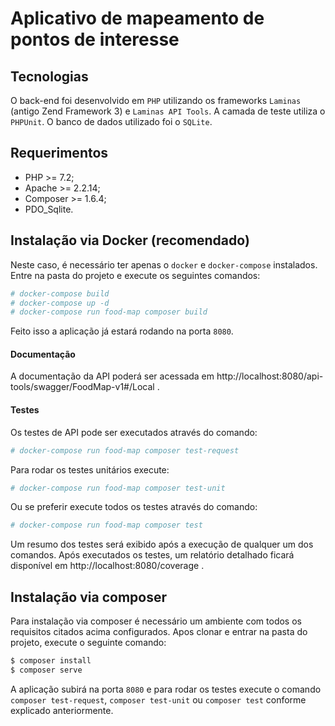 Aplicativo de mapeamento de pontos de interesse
======================================

Tecnologias
------------
O back-end foi desenvolvido em `PHP` utilizando os frameworks `Laminas` (antigo Zend Framework 3) e `Laminas API Tools`.
A camada de teste utiliza o `PHPUnit`.
O banco de dados utilizado foi o `SQLite`.

Requerimentos
------------
- PHP >= 7.2;
- Apache >= 2.2.14;
- Composer >= 1.6.4;
- PDO_Sqlite.

Instalação via Docker (recomendado)
------------

Neste caso, é necessário ter apenas o `docker` e `docker-compose` instalados.
Entre na pasta do projeto e execute os seguintes comandos:

```bash
# docker-compose build
# docker-compose up -d
# docker-compose run food-map composer build
```
Feito isso a aplicação já estará rodando na porta `8080`.
#### Documentação
A documentação da API poderá ser acessada em http://localhost:8080/api-tools/swagger/FoodMap-v1#/Local .

#### Testes 
Os testes de API pode ser executados através do comando:
```bash
# docker-compose run food-map composer test-request
```
Para rodar os testes unitários execute:
```bash
# docker-compose run food-map composer test-unit
```
Ou se preferir execute todos os testes através do comando:
```bash
# docker-compose run food-map composer test
```
Um resumo dos testes será exibido após a execução de qualquer um dos comandos.
Após executados os testes, um relatório detalhado ficará disponível em http://localhost:8080/coverage .

Instalação via composer
------------

Para instalação via composer é necessário um ambiente com todos os requisitos citados acima configurados.
Apos clonar e entrar na pasta do projeto, execute o seguinte comando:
```bash
$ composer install
$ composer serve
```
A aplicação subirá na porta `8080` e para rodar os testes execute o comando `composer test-request`, `composer test-unit` ou `composer test` conforme explicado anteriormente.
